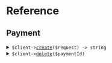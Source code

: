 # Reference
## Payment
<details><summary><code>$client-><a href="/Seed/Payment/PaymentClient.php">create</a>($request) -> string</code></summary>
<dl>
<dd>

#### 🔌 Usage

<dl>
<dd>

<dl>
<dd>

```php
$client->payment->create(
    $request,
);
```
</dd>
</dl>
</dd>
</dl>

#### ⚙️ Parameters

<dl>
<dd>

<dl>
<dd>

**$request:** `\Seed\Payment\Requests\CreatePaymentRequest` 
    
</dd>
</dl>
</dd>
</dl>


</dd>
</dl>
</details>

<details><summary><code>$client-><a href="/Seed/Payment/PaymentClient.php">delete</a>($paymentId)</code></summary>
<dl>
<dd>

#### 🔌 Usage

<dl>
<dd>

<dl>
<dd>

```php
$client->payment->delete(
    paymentId: $paymentId,
);
```
</dd>
</dl>
</dd>
</dl>

#### ⚙️ Parameters

<dl>
<dd>

<dl>
<dd>

**$paymentId:** `string` 
    
</dd>
</dl>
</dd>
</dl>


</dd>
</dl>
</details>
